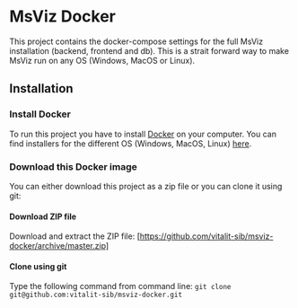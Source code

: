 # MsViz Docker

This project contains the docker-compose settings for the full MsViz installation (backend, frontend and db). This is a strait forward way to make MsViz run on any OS (Windows, MacOS or Linux).

## Installation

### Install Docker

To run this project you have to install [Docker](https://www.docker.com) on your computer. You can find installers for the different OS (Windows, MacOS, Linux) [here](https://docs.docker.com/engine/installation/).

### Download this Docker image

You can either download this project as a zip file or you can clone it using git:

#### Download ZIP file
Download and extract the ZIP file:
[https://github.com/vitalit-sib/msviz-docker/archive/master.zip]

#### Clone using git
Type the following command from command line:
`git clone git@github.com:vitalit-sib/msviz-docker.git`